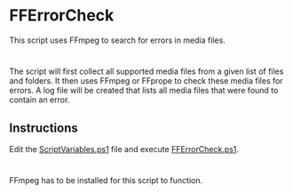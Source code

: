 # FFErrorCheck
This script uses FFmpeg to search for errors in media files.
#
The script will first collect all supported media files from a given list of files and folders. It then uses FFmpeg or FFprope to check these media files for errors. 
A log file will be created that lists all media files that were found to contain an error.
## Instructions
Edit the [ScriptVariables.ps1](FFErrorCheck/ScriptVariables.ps1) file and execute [FFErrorCheck.ps1](FFErrorCheck/FFErrorCheck.ps1).
#
FFmpeg has to be installed for this script to function.
